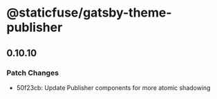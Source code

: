 # @staticfuse/gatsby-theme-publisher

## 0.10.10
### Patch Changes

- 50f23cb: Update Publisher components for more atomic shadowing
